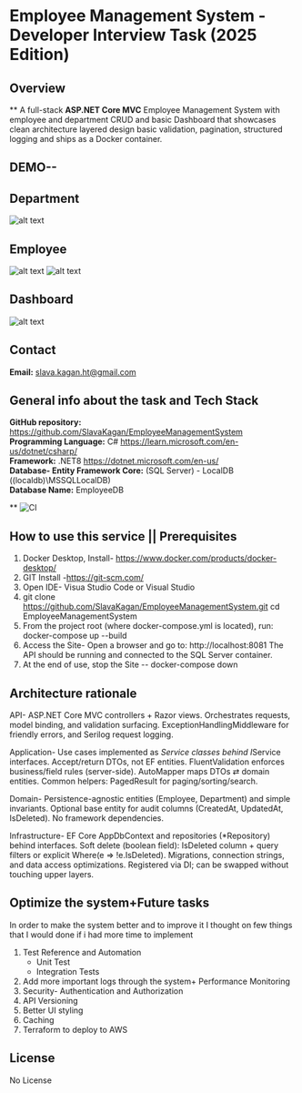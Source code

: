 # Employee Management System - Developer Interview Task (2025 Edition)

## Overview

** A full-stack **ASP.NET Core MVC** Employee Management System with employee and department CRUD and basic Dashboard that showcases clean architecture layered design basic validation, pagination, structured logging and ships as a Docker container.

## DEMO--

## Department

![alt text](ScreenShots\image.png)

## Employee

![alt text](ScreenShots\image-1.png)
![alt text](ScreenShots\image-2.png)

## Dashboard

![alt text](ScreenShots\image-3.png)

## Contact

**Email:** <slava.kagan.ht@gmail.com>

## General info about the task and Tech Stack

**GitHub repository:** https://github.com/SlavaKagan/EmployeeManagementSystem <br />
**Programming Language:** C# <https://learn.microsoft.com/en-us/dotnet/csharp/> <br />
**Framework:** .NET8 <https://dotnet.microsoft.com/en-us/> <br />
**Database- Entity Framework Core:** (SQL Server) - LocalDB ((localdb)\MSSQLLocalDB) <br />
**Database Name:**  EmployeeDB <br />

** ![CI](https://github.com/<your-username>/<repo-name>/actions/workflows/ci.yml/badge.svg)

## How to use this service || Prerequisites

1. Docker Desktop, Install- https://www.docker.com/products/docker-desktop/
2. GIT Install -https://git-scm.com/
3. Open IDE- Visua Studio Code or Visual Studio
4. git clone https://github.com/SlavaKagan/EmployeeManagementSystem.git
   cd EmployeeManagementSystem
5. From the project root (where docker-compose.yml is located), run:
docker-compose up --build
6. Access the Site-
Open a browser and go to: http://localhost:8081
The API should be running and connected to the SQL Server container.
7. At the end of use, stop the Site -- docker-compose down

## Architecture rationale

API-
ASP.NET Core MVC controllers + Razor views.
Orchestrates requests, model binding, and validation surfacing.
ExceptionHandlingMiddleware for friendly errors, and Serilog request logging.

Application-
Use cases implemented as *Service classes behind I*Service interfaces.
Accept/return DTOs, not EF entities.
FluentValidation enforces business/field rules (server-side).
AutoMapper maps DTOs ⇄ domain entities.
Common helpers: PagedResult<T> for paging/sorting/search.

Domain-
Persistence-agnostic entities (Employee, Department) and simple invariants.
Optional base entity for audit columns (CreatedAt, UpdatedAt, IsDeleted).
No framework dependencies.

Infrastructure-
EF Core AppDbContext and repositories (*Repository) behind interfaces.
Soft delete (boolean field): IsDeleted column + query filters or explicit Where(e => !e.IsDeleted).
Migrations, connection strings, and data access optimizations.
Registered via DI; can be swapped without touching upper layers.

## Optimize the system+Future tasks

In order to make the system better and to improve it I thought on few things that I would done if i had more time to implement

1. Test Reference and Automation
   * Unit Test
   * Integration Tests
2. Add more important logs through the system+ Performance Monitoring
3. Security- Authentication and Authorization
4. API Versioning
5. Better UI styling
6. Caching
7. Terraform to deploy to AWS

## License

No License
